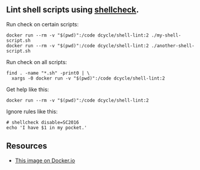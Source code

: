 Lint shell scripts using [shellcheck](https://github.com/koalaman/shellcheck).
-----

Run check on certain scripts:

    docker run --rm -v "$(pwd)":/code dcycle/shell-lint:2 ./my-shell-script.sh
    docker run --rm -v "$(pwd)":/code dcycle/shell-lint:2 ./another-shell-script.sh

Run check on all scripts:

    find . -name "*.sh" -print0 | \
      xargs -0 docker run -v "$(pwd)":/code dcycle/shell-lint:2

Get help like this:

    docker run --rm -v "$(pwd)":/code dcycle/shell-lint:2

Ignore rules like this:

    # shellcheck disable=SC2016
    echo 'I have $1 in my pocket.'

Resources
-----

 * [This image on Docker.io](https://hub.docker.com/r/dcycle/shell-lint/)

